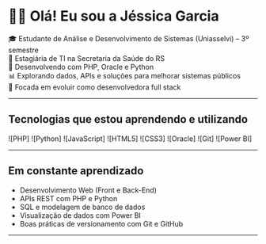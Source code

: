 # 👩‍💻 Olá! Eu sou a Jéssica Garcia

🎓 Estudante de Análise e Desenvolvimento de Sistemas (Uniasselvi) – 3º semestre  
💼 Estagiária de TI na Secretaria da Saúde do RS  
🔧 Desenvolvendo com PHP, Oracle e Python  
📊 Explorando dados, APIs e soluções para melhorar sistemas públicos  
🎯 Focada em evoluir como desenvolvedora full stack

---

## Tecnologias que estou aprendendo e utilizando

![PHP]
![Python]
![JavaScript]
![HTML5]
![CSS3]
![Oracle]
![Git]
![Power BI]

---

## Em constante aprendizado

- Desenvolvimento Web (Front e Back-End)
- APIs REST com PHP e Python
- SQL e modelagem de banco de dados
- Visualização de dados com Power BI
- Boas práticas de versionamento com Git e GitHub

---








